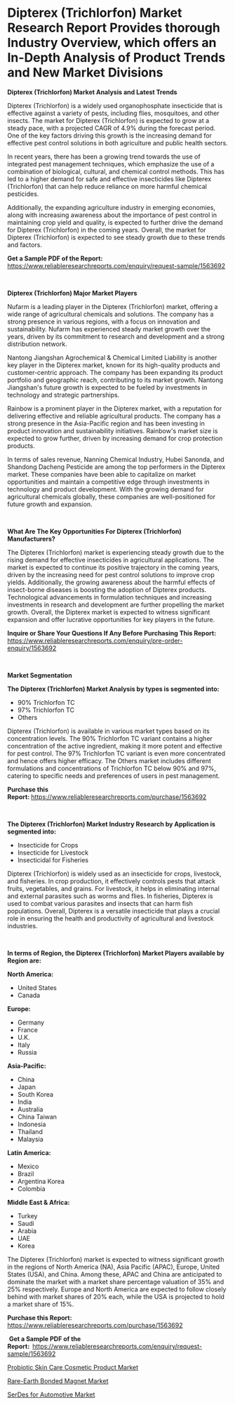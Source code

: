 <p><h1>Dipterex (Trichlorfon) Market Research Report Provides thorough Industry Overview, which offers an In-Depth Analysis of Product Trends and New Market Divisions</h1></p><p><strong>Dipterex (Trichlorfon) Market Analysis and Latest Trends</strong></p>
<p><p>Dipterex (Trichlorfon) is a widely used organophosphate insecticide that is effective against a variety of pests, including flies, mosquitoes, and other insects. The market for Dipterex (Trichlorfon) is expected to grow at a steady pace, with a projected CAGR of 4.9% during the forecast period. One of the key factors driving this growth is the increasing demand for effective pest control solutions in both agriculture and public health sectors.</p><p>In recent years, there has been a growing trend towards the use of integrated pest management techniques, which emphasize the use of a combination of biological, cultural, and chemical control methods. This has led to a higher demand for safe and effective insecticides like Dipterex (Trichlorfon) that can help reduce reliance on more harmful chemical pesticides.</p><p>Additionally, the expanding agriculture industry in emerging economies, along with increasing awareness about the importance of pest control in maintaining crop yield and quality, is expected to further drive the demand for Dipterex (Trichlorfon) in the coming years. Overall, the market for Dipterex (Trichlorfon) is expected to see steady growth due to these trends and factors.</p></p>
<p><strong>Get a Sample PDF of the Report:&nbsp;</strong> <a href="https://www.reliableresearchreports.com/enquiry/request-sample/1563692">https://www.reliableresearchreports.com/enquiry/request-sample/1563692</a></p>
<p>&nbsp;</p>
<p><strong>Dipterex (Trichlorfon) Major Market Players</strong></p>
<p><p>Nufarm is a leading player in the Dipterex (Trichlorfon) market, offering a wide range of agricultural chemicals and solutions. The company has a strong presence in various regions, with a focus on innovation and sustainability. Nufarm has experienced steady market growth over the years, driven by its commitment to research and development and a strong distribution network.</p><p>Nantong Jiangshan Agrochemical & Chemical Limited Liability is another key player in the Dipterex market, known for its high-quality products and customer-centric approach. The company has been expanding its product portfolio and geographic reach, contributing to its market growth. Nantong Jiangshan's future growth is expected to be fueled by investments in technology and strategic partnerships.</p><p>Rainbow is a prominent player in the Dipterex market, with a reputation for delivering effective and reliable agricultural products. The company has a strong presence in the Asia-Pacific region and has been investing in product innovation and sustainability initiatives. Rainbow's market size is expected to grow further, driven by increasing demand for crop protection products.</p><p>In terms of sales revenue, Nanning Chemical Industry, Hubei Sanonda, and Shandong Dacheng Pesticide are among the top performers in the Dipterex market. These companies have been able to capitalize on market opportunities and maintain a competitive edge through investments in technology and product development. With the growing demand for agricultural chemicals globally, these companies are well-positioned for future growth and expansion.</p></p>
<p>&nbsp;</p>
<p><strong>What Are The Key Opportunities For Dipterex (Trichlorfon) Manufacturers?</strong></p>
<p><p>The Dipterex (Trichlorfon) market is experiencing steady growth due to the rising demand for effective insecticides in agricultural applications. The market is expected to continue its positive trajectory in the coming years, driven by the increasing need for pest control solutions to improve crop yields. Additionally, the growing awareness about the harmful effects of insect-borne diseases is boosting the adoption of Dipterex products. Technological advancements in formulation techniques and increasing investments in research and development are further propelling the market growth. Overall, the Dipterex market is expected to witness significant expansion and offer lucrative opportunities for key players in the future.</p></p>
<p><strong>Inquire or Share Your Questions If Any Before Purchasing This Report:</strong> <a href="https://www.reliableresearchreports.com/enquiry/pre-order-enquiry/1563692">https://www.reliableresearchreports.com/enquiry/pre-order-enquiry/1563692</a></p>
<p>&nbsp;</p>
<p><strong>Market Segmentation</strong></p>
<p><strong>The Dipterex (Trichlorfon) Market Analysis by types is segmented into:</strong></p>
<p><ul><li>90% Trichlorfon TC</li><li>97% Trichlorfon TC</li><li>Others</li></ul></p>
<p><p>Dipterex (Trichlorfon) is available in various market types based on its concentration levels. The 90% Trichlorfon TC variant contains a higher concentration of the active ingredient, making it more potent and effective for pest control. The 97% Trichlorfon TC variant is even more concentrated and hence offers higher efficacy. The Others market includes different formulations and concentrations of Trichlorfon TC below 90% and 97%, catering to specific needs and preferences of users in pest management.</p></p>
<p><strong>Purchase this Report:&nbsp;</strong><a href="https://www.reliableresearchreports.com/purchase/1563692">https://www.reliableresearchreports.com/purchase/1563692</a></p>
<p>&nbsp;</p>
<p><strong>The Dipterex (Trichlorfon) Market Industry Research by Application is segmented into:</strong></p>
<p><ul><li>Insecticide for Crops</li><li>Insecticide for Livestock</li><li>Insecticidal for Fisheries</li></ul></p>
<p><p>Dipterex (Trichlorfon) is widely used as an insecticide for crops, livestock, and fisheries. In crop production, it effectively controls pests that attack fruits, vegetables, and grains. For livestock, it helps in eliminating internal and external parasites such as worms and flies. In fisheries, Dipterex is used to combat various parasites and insects that can harm fish populations. Overall, Dipterex is a versatile insecticide that plays a crucial role in ensuring the health and productivity of agricultural and livestock industries.</p></p>
<p>&nbsp;</p>
<p><strong>In terms of Region, the Dipterex (Trichlorfon) Market Players available by Region are:</strong></p>
<p>
    <p> <strong> North America: </strong>
        <ul>
            <li>United States</li>
            <li>Canada</li>
        </ul>
        </p> 
    <p> <strong> Europe: </strong>
        <ul>
            <li>Germany</li>
            <li>France</li>
            <li>U.K.</li>
            <li>Italy</li>
            <li>Russia</li>
        </ul>
        </p> 
    <p> <strong> Asia-Pacific: </strong>
        <ul>
            <li>China</li>
            <li>Japan</li>
            <li>South Korea</li>
            <li>India</li>
            <li>Australia</li>
            <li>China Taiwan</li>
            <li>Indonesia</li>
            <li>Thailand</li>
            <li>Malaysia</li>
        </ul>
        </p> 
    <p> <strong> Latin America: </strong>
        <ul>
            <li>Mexico</li>
            <li>Brazil</li>
            <li>Argentina Korea</li>
            <li>Colombia</li>
        </ul>
        </p> 
    <p> <strong> Middle East & Africa: </strong>
        <ul>
            <li>Turkey</li>
            <li>Saudi</li>
            <li>Arabia</li>
            <li>UAE</li>
            <li>Korea</li>
        </ul>
    </p>
    </p>
<p><p>The Dipterex (Trichlorfon) market is expected to witness significant growth in the regions of North America (NA), Asia Pacific (APAC), Europe, United States (USA), and China. Among these, APAC and China are anticipated to dominate the market with a market share percentage valuation of 35% and 25% respectively. Europe and North America are expected to follow closely behind with market shares of 20% each, while the USA is projected to hold a market share of 15%.</p></p>
<p><strong>Purchase this Report: </strong><a href="https://www.reliableresearchreports.com/purchase/1563692">https://www.reliableresearchreports.com/purchase/1563692</a></p>
<p>&nbsp;<strong>Get a Sample PDF of the Report:&nbsp;&nbsp;</strong><a href="https://www.reliableresearchreports.com/enquiry/request-sample/1563692">https://www.reliableresearchreports.com/enquiry/request-sample/1563692</a></p>
<p><strong></strong></p>
<p><p><a href="https://view.publitas.com/reportprime-1/probiotic-skin-care-cosmetic-product-market-size-evaluating-its-market-trends-growth-and-projections-2024-2031/">Probiotic Skin Care Cosmetic Product Market</a></p><p><a href="https://view.publitas.com/reportprime-1/rare-earth-bonded-magnet-market-furnish-information-about-market-size-market-share-market-dynamics-and-projections-spanning-from-2024-to-2031/">Rare-Earth Bonded Magnet Market</a></p><p><a href="https://view.publitas.com/reportprime-1/serdes-for-automotive-market-size-growth-outlook-from-2024-to-2031-projecting-at-markets-trends-analysis-by-application-regional-outlook-and-revenue/">SerDes for Automotive Market</a></p></p>